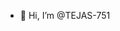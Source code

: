 - 👋 Hi, I’m @TEJAS-751

<!---
TEJASDEVV/TEJASDEVV is a ✨ special ✨ repository because its `README.md` (this file) appears on your GitHub profile.
You can click the Preview link to take a look at your changes.
--->
